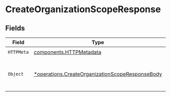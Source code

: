 # CreateOrganizationScopeResponse


## Fields

| Field                                                                                                             | Type                                                                                                              | Required                                                                                                          | Description                                                                                                       |
| ----------------------------------------------------------------------------------------------------------------- | ----------------------------------------------------------------------------------------------------------------- | ----------------------------------------------------------------------------------------------------------------- | ----------------------------------------------------------------------------------------------------------------- |
| `HTTPMeta`                                                                                                        | [components.HTTPMetadata](../../models/components/httpmetadata.md)                                                | :heavy_check_mark:                                                                                                | N/A                                                                                                               |
| `Object`                                                                                                          | [*operations.CreateOrganizationScopeResponseBody](../../models/operations/createorganizationscoperesponsebody.md) | :heavy_minus_sign:                                                                                                | The organization scope was created successfully.                                                                  |